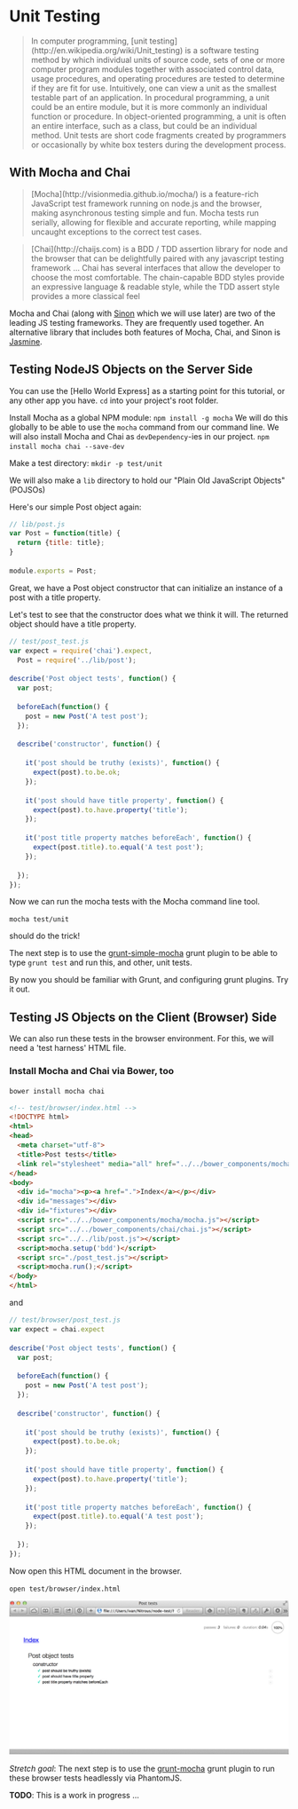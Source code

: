 # Unit Testing

<blockquote>
In computer programming, [unit testing](http://en.wikipedia.org/wiki/Unit_testing)
is a software testing method by which individual units of source code, sets of
one or more computer program modules together with associated control data, usage
procedures, and operating procedures are tested to determine if they are fit for
use. Intuitively, one can view a unit as the smallest testable part of an
application. In procedural programming, a unit could be an entire module, but it
is more commonly an individual function or procedure. In object-oriented
programming, a unit is often an entire interface, such as a class, but could be
an individual method. Unit tests are short code fragments created by programmers
or occasionally by white box testers during the development process.
</blockquote>

## With Mocha and Chai

<blockquote>
[Mocha](http://visionmedia.github.io/mocha/) is a feature-rich JavaScript test
framework running on node.js and the browser, making asynchronous testing simple
and fun. Mocha tests run serially, allowing for flexible and accurate reporting,
while mapping uncaught exceptions to the correct test cases.
</blockquote>

<blockquote>
[Chai](http://chaijs.com) is a BDD / TDD assertion library for node and the
browser that can be delightfully paired with any javascript testing framework
&hellip; Chai has several interfaces that allow the developer to choose the most
comfortable. The chain-capable BDD styles provide an expressive language &
readable style, while the TDD assert style provides a more classical feel
</blockquote>

Mocha and Chai (along with [Sinon]() which we will use later) are two of the
leading JS testing frameworks. They are frequently used together. An alternative
library that includes both features of Mocha, Chai, and Sinon is
[Jasmine](http://jasmine.github.io).

## Testing NodeJS Objects on the Server Side

You can use the [Hello World Express] as a starting point for this tutorial, or
any other app you have. `cd` into your project's root folder.

Install Mocha as a global NPM module:
`npm install -g mocha`
We will do this globally to be able to use the `mocha` command from our command
line. We will also install Mocha and Chai as `devDependency`-ies in our project.
`npm install mocha chai --save-dev`


Make a test directory: `mkdir -p test/unit`

We will also make a `lib` directory to hold our "Plain Old JavaScript Objects"
(POJSOs)

Here's our simple Post object again:

```javascript
// lib/post.js
var Post = function(title) {
  return {title: title};
}

module.exports = Post;
```

Great, we have a Post object constructor that can initialize an instance of a
post with a title property.

Let's test to see that the constructor does what we think it will. The returned
object should have a title property.

```javascript
// test/post_test.js
var expect = require('chai').expect,
  Post = require('../lib/post');

describe('Post object tests', function() {
  var post;
  
  beforeEach(function() {
    post = new Post('A test post');
  });
  
  describe('constructor', function() {
    
    it('post should be truthy (exists)', function() {
      expect(post).to.be.ok;
    });
    
    it('post should have title property', function() {
      expect(post).to.have.property('title');
    });
    
    it('post title property matches beforeEach', function() {
      expect(post.title).to.equal('A test post');
    });
    
  });
});
```

Now we can run the mocha tests with the Mocha command line tool.

`mocha test/unit`

should do the trick!

The next step is to use the [grunt-simple-mocha](https://github.com/yaymukund/grunt-simple-mocha)
grunt plugin to be able to type `grunt test` and run this, and other, unit tests.

By now you should be familiar with Grunt, and configuring grunt plugins. Try it out.

## Testing JS Objects on the Client (Browser) Side

We can also run these tests in the browser environment. For this, we will need a
'test harness' HTML file.

### Install Mocha and Chai via Bower, too

`bower install mocha chai`

```html
<!-- test/browser/index.html -->
<!DOCTYPE html>
<html>
<head>
  <meta charset="utf-8">
  <title>Post tests</title>
  <link rel="stylesheet" media="all" href="../../bower_components/mocha/mocha.css">
</head>
<body>
  <div id="mocha"><p><a href=".">Index</a></p></div>
  <div id="messages"></div>
  <div id="fixtures"></div>
  <script src="../../bower_components/mocha/mocha.js"></script>
  <script src="../../bower_components/chai/chai.js"></script>
  <script src="../../lib/post.js"></script>
  <script>mocha.setup('bdd')</script>
  <script src="./post_test.js"></script>
  <script>mocha.run();</script>
</body>
</html>
```
and

```javascript
// test/browser/post_test.js
var expect = chai.expect

describe('Post object tests', function() {
  var post;
  
  beforeEach(function() {
    post = new Post('A test post');
  });
  
  describe('constructor', function() {
    
    it('post should be truthy (exists)', function() {
      expect(post).to.be.ok;
    });
    
    it('post should have title property', function() {
      expect(post).to.have.property('title');
    });
    
    it('post title property matches beforeEach', function() {
      expect(post.title).to.equal('A test post');
    });
    
  });
});
```

Now open this HTML document in the browser.

`open test/browser/index.html`

![screen shot of working mocha browser tests](images/Post_tests.png)

_Stretch goal_: The next step is to use the [grunt-mocha](https://github.com/kmiyashiro/grunt-mocha) 
grunt plugin to run these browser tests headlessly via PhantomJS.

__TODO__: This is a work in progress &hellip;

